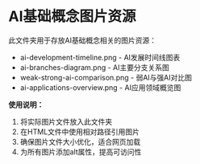 # AI基础概念图片资源

此文件夹用于存放AI基础概念相关的图片资源：

- ai-development-timeline.png - AI发展时间线图表
- ai-branches-diagram.png - AI主要分支关系图
- weak-strong-ai-comparison.png - 弱AI与强AI对比图
- ai-applications-overview.png - AI应用领域概览图

**使用说明：**
1. 将实际图片文件放入此文件夹
2. 在HTML文件中使用相对路径引用图片
3. 确保图片文件大小优化，适合网页加载
4. 为所有图片添加alt属性，提高可访问性